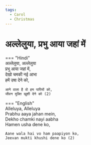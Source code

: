 ```yaml
---
tags:
  - Carol
  - Christmas
---
```

  
# अल्लेलुया, प्रभु आया जहां में  

=== "Hindi"  
    अल्लेलुया, अल्लेलुया  
    प्रभु आया जहां में,  
    देखो चमकी नई आभा  
    हमें उषा देने को,  
    
    आने वाला है वो हम पापियों को,  
    जीवन मुक्ति खुशी देने को (2)  

=== "English"  
    Alleluya, Alleluya  
    Prabhu aaya jahan mein,  
    Dekho chamki nayi aabha  
    Hamen usha dene ko,  

    Aane wala hai vo ham paapiyon ko,  
    Jeevan mukti khushi dene ko (2)  